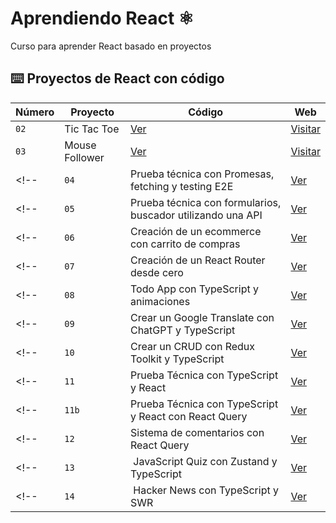 # Aprendiendo React ⚛️

Curso para aprender React basado en proyectos

## ⌨️ Proyectos de React con código

| Número | Proyecto | Código | Web |
| --- | --- | --- | --- |
| `02` | Tic Tac Toe | [Ver](projects/02-tic-tac-toe/) | [Visitar](https://react-02-tic-tac-toe.netlify.app/) |
| `03` | Mouse Follower | [Ver](projects/03-mouse-follower) | [Visitar](https://react-03-mouse-follower.netlify.app/) |
<!-- | `04` | Prueba técnica con Promesas, fetching y testing E2E | [Ver](projects/04-react-prueba-tecnica) | [Visitar](https://midu-react-04.surge.sh) | -->
<!-- | `05` | Prueba técnica con formularios, buscador utilizando una API | [Ver](projects/05-react-buscador-peliculas) | [Visitar](https://midu-react-05.surge.sh) | -->
<!-- | `06` | Creación de un ecommerce con carrito de compras | [Ver](projects/06-shopping-cart) | [Visitar](https://midu-react-06.surge.sh) | -->
<!-- | `07` | Creación de un React Router desde cero | [Ver](projects/07-midu-router) | [Visitar](https://midu-react-07.surge.sh) | -->
<!-- | `08` | Todo App con TypeScript y animaciones | [Ver](projects/08-todo-app-typescript) | [Visitar](https://midu-react-08.surge.sh) | -->
<!-- | `09` | Crear un Google Translate con ChatGPT y TypeScript | [Ver](projects/09-google-translate-clone/) | [Visitar](https://midu-react-09.surge.sh) | -->
<!-- | `10` | Crear un CRUD con Redux Toolkit y TypeScript | [Ver](projects/10-crud-redux/) | [Visitar](https://midu-react-10.surge.sh) | -->
<!-- | `11` | Prueba Técnica con TypeScript y React | [Ver](projects/11-typescript-prueba-tecnica/) | [Visitar](https://midu-react-11.surge.sh) | -->
<!-- | `11b` | Prueba Técnica con TypeScript y React con React Query | [Ver](projects/11b-typescript-prueba-tecnica-with-react-query/) | [Visitar](https://midu-react-11.surge.sh) | -->
<!-- | `12` | Sistema de comentarios con React Query | [Ver](projects/12-comments-react-query) | [Visitar](https://midu-react-12.surge.sh) | -->
<!-- | `13` | JavaScript Quiz con Zustand y TypeScript | [Ver](projects/13-javascript-quiz-con-zustand/) | [Visitar](https://midu-react-13.surge.sh) | -->
<!-- | `14` | Hacker News con TypeScript y SWR | [Ver](projects/14-hacker-news-prueba-tecnica) | [Visitar](https://midu-react-14.surge.sh) | -->